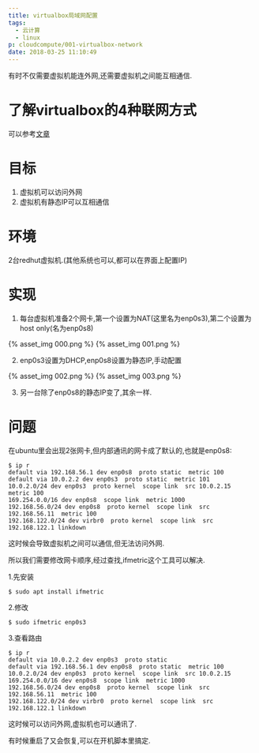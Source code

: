 ```yaml
---
title: virtualbox局域网配置
tags:
  - 云计算
  - linux
p: cloudcompute/001-virtualbox-network
date: 2018-03-25 11:10:49
---
```

有时不仅需要虚拟机能连外网,还需要虚拟机之间能互相通信.

# 了解virtualbox的4种联网方式

可以参考[文章](https://www.cnblogs.com/york-hust/archive/2012/03/29/2422911.html)

# 目标
1. 虚拟机可以访问外网
2. 虚拟机有静态IP可以互相通信

# 环境
2台redhut虚拟机.(其他系统也可以,都可以在界面上配置IP)

# 实现
1. 每台虚拟机准备2个网卡,第一个设置为NAT(这里名为enp0s3),第二个设置为host only(名为enp0s8)

{% asset_img 000.png %} 
{% asset_img 001.png %}

2. enp0s3设置为DHCP,enp0s8设置为静态IP,手动配置

{% asset_img 002.png %} 
{% asset_img 003.png %}

3. 另一台除了enp0s8的静态IP变了,其余一样.

# 问题
在ubuntu里会出现2张网卡,但内部通讯的网卡成了默认的,也就是enp0s8:
```shell
$ ip r
default via 192.168.56.1 dev enp0s8  proto static  metric 100 
default via 10.0.2.2 dev enp0s3  proto static  metric 101 
10.0.2.0/24 dev enp0s3  proto kernel  scope link  src 10.0.2.15  metric 100 
169.254.0.0/16 dev enp0s8  scope link  metric 1000 
192.168.56.0/24 dev enp0s8  proto kernel  scope link  src 192.168.56.11  metric 100 
192.168.122.0/24 dev virbr0  proto kernel  scope link  src 192.168.122.1 linkdown 
```
这时候会导致虚拟机之间可以通信,但无法访问外网.

所以我们需要修改网卡顺序,经过查找,ifmetric这个工具可以解决.

1.先安装
```shell
$ sudo apt install ifmetric
```
2.修改
```shell
$ sudo ifmetric enp0s3
```
3.查看路由
```shell
$ ip r
default via 10.0.2.2 dev enp0s3  proto static 
default via 192.168.56.1 dev enp0s8  proto static  metric 100 
10.0.2.0/24 dev enp0s3  proto kernel  scope link  src 10.0.2.15 
169.254.0.0/16 dev enp0s8  scope link  metric 1000 
192.168.56.0/24 dev enp0s8  proto kernel  scope link  src 192.168.56.11  metric 100 
192.168.122.0/24 dev virbr0  proto kernel  scope link  src 192.168.122.1 linkdown 
```
这时候可以访问外网,虚拟机也可以通讯了.

有时候重启了又会恢复,可以在开机脚本里搞定.

